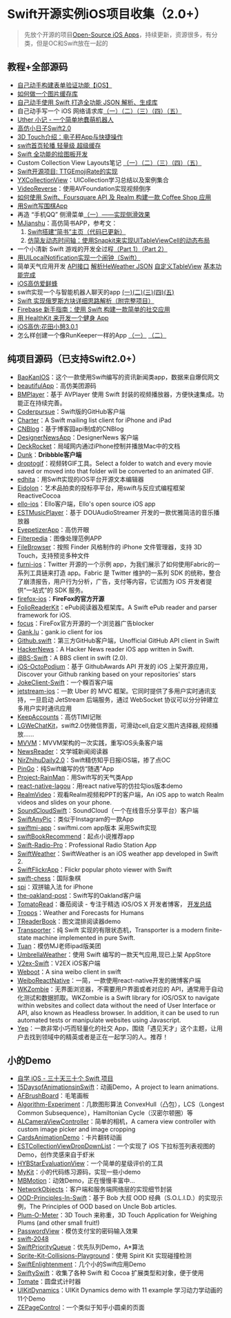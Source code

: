 # Swift开源实例iOS项目收集（2.0+）
> 先放个开源的项目[Open-Source iOS Apps][1]，持续更新，资源很多，有分类，但是OC和Swift放在一起的

## 教程+全部源码
- [自己动手构建表单验证功能【iOS】][2]
- [如何做一个图片缓存库][3]
- [自己动手使用 Swift 打造全功能 JSON 解析、生成库][4]
- 自己动手写一个 iOS 网络请求库[（一）][5][（二）][6][（三）][7][（四）][8][（五）][9]
- [Uther 小记 - 一个简单地蠢萌机器人][10]
- [高仿小日子Swift2.0][11]
- [3D Touch介绍：电子秤App与快捷操作][12]
- [swift首页轮播 轻量级 超级缓存][13]
- [Swift 全功能的绘图板开发][14]
- Custom Collection View Layouts笔记 [（一）][15][（二）][16][（三）][17][（四）][18][（五）][19]
- [Swift开源项目: TTGEmojiRate的实现][20]
- [YXCollectionView][21]：UICollection学习总结以及案例集合
- [VideoReverse][22]：使用AVFoundation实现视频倒序
- [如何使用 Swift、Foursquare API 及 Realm 构建一款 Coffee Shop 应用][23]
- [用Swift写围棋App][24]
- 再造 “手机QQ” 侧滑菜单[（一）——实现侧滑效果][25]
- [MJianshu][26]：高仿简书APP，参考文：
	1. [Swift搭建“简书”主页（代码已更新）][27]
	2. [仿简友动态时间轴：使用Snapkit来实现UITableViewCell的动态布局][28]
- 一个小清新 Swift 游戏的开发全过程[（Part 1）][29][（Part 2）][30]
- [用UILocalNotification实现一个闹钟（Swift）][31]
- 简单天气应用开发 [API接口][32] [解析HeWeather JSON][33] [自定义TableView][34] [基本功能完成][35]
- [iOS高仿爱鲜蜂][36]
- swift实现一个与智能机器人聊天的app [(一)][37][(二)][38][(三)][39][(四)][40][(五)][41]
- [Swift 实现俄罗斯方块详细思路解析（附完整项目）][42]
- [Firebase 新手指南：使用 Swift 构建一款简单的社交应用][43]
- [用 HealthKit 来开发一个健身 App][44]
- [iOS高仿:花田小憩3.0.1][45]
- 怎么样创建一个像RunKeeper一样的App [（一）][46] [（二）][47]

## 纯项目源码（已支持Swift2.0+）
- [BaoKanIOS][48]：这个一款使用Swift编写的资讯新闻类app，数据来自爆侃网文
- [beautifulApp][49]：高仿美团源码
- [BMPlayer][50]：基于 AVPlayer 使用 Swift 封装的视频播放器，方便快速集成。功能正在持续完善。
- [Coderpursue][51]：Swift版的GitHub客户端
- [Charter][52]：A Swift mailing list client for iPhone and iPad
- [CNBlog][53]：基于博客园api制成的CNBlog
- [DesignerNewsApp][54]：DesignerNews 客户端
- [DeckRocket][55]：局域网内通过iPhone控制并播放Mac中的文档
- [Dunk][56]：**Dribbble客户端**
- [droptogif][57]：视频转GIF工具。Select a folder to watch and every movie saved or moved into that folder will be converted to an animated GIF.
- [edhita][58]：用Swift实现的iOS平台开源文本编辑器
- [Eidolon][59]：艺术品拍卖的投标亭平台，用swift与反应式编程框架 ReactiveCocoa
- [ello-ios][60]：Ello客户端，Ello's open source iOS app
- [ESTMusicPlayer][61]：基于 DOUAudioStreamer 开发的一款优雅简洁的音乐播放器
- [EyepetizerApp][62]：高仿开眼
- [Filterpedia][63]：图像处理范例APP
- [FileBrowser][64]：按照 Finder 风格制作的 iPhone 文件管理器，支持 3D Touch，支持预览多种文件
- [furni-ios][65]：Twitter 开源的一个示例 app，为我们展示了如何使用Fabric的一系列工具链来打造 app。Fabric 是 Twitter 维护的一系列 SDK 的统称，整合了崩溃报告，用户行为分析，广告，支付等内容，它试图为 iOS 开发者提供“一站式”的 SDK 服务。
- [firefox-ios][66]：**FireFox的官方开源**
- [FolioReaderKit][67]：ePub阅读器及框架库。A Swift ePub reader and parser framework for iOS.
- [focus][68]：FireFox官方开源的一个浏览器广告blocker
- [Gank.lu][69]：gank.io client for ios
- [Github.swift][70]：第三方GitHub客户端，Unofficial GitHub API client in Swift
- [HackerNews][71]：A Hacker News reader iOS app written in Swift.
- [iBBS-Swift][72]：A BBS client in swift (2.0).
- [iOS-OctoPodium][73]：基于 GithubAwards API 开发的 iOS 上架开源应用，Discover your Github ranking based on your repositories' stars
- [JokeClient-Swift][74]：一个糗百客户端
- [jetstream-ios][75]：一款 Uber 的 MVC 框架。它同时提供了多用户实时通讯支持，一旦启动 JetStream 后端服务，通过 WebSocket 协议可以分分钟建立多用户实时通讯应用
- [KeepAccounts][76]：高仿TIMI记账
- [LGWeChatKit][77]，swift2.0仿微信界面，可滑动cell,自定义图片选择器,视频播放……
- [MVVM][78]：MVVM架构的一次实践，重写iOS头条客户端
- [NewsReader][79]：文学城新闻阅读器
- [NirZhihuDaily2.0][80]：Swift精仿知乎日报iOS端，掺了点OC
- [PinGo][81]：纯Swift编写的仿“随遇”App
- [Project-RainMan][82]：用Swift写的天气类App
- [react-native-lagou][83]：用react native写的仿拉勾ios版本demo
- [RealmVideo][84]：观看Realm视频和PPT的客户端，An iOS app to watch Realm videos and slides on your phone.
- [SoundCloudSwift][85]：SoundCloud（一个在线音乐分享平台）客户端
- [SwiftAnyPic][86]：类似于Instagram的一款App
- [swiftmi-app][87]：swiftmi.com app版本 采用Swift实现
- [swiftBookRecommend][88]：起点小说推荐app
- [Swift-Radio-Pro][89]：Professional Radio Station App
- [SwiftWeather][90]：SwiftWeather is an iOS weather app developed in Swift 2. 
- [SwiftFlickrApp][91]：Flickr popular photo viewer with Swift 
- [swift-chess][92]：国际象棋
- [spi][93]：双拼输入法 for iPhone
- [the-oakland-post][94]：Swift写的Oakland客户端
- [TomatoRead][95]：番茄阅读 - 专注于精选 iOS/OS X 开发者博客， [开发总结][96]
- [Tropos][97]：Weather and Forecasts for Humans
- [TReaderBook][98]：图文混排阅读器demo
- [Transporter][99]：纯 Swift 实现的有限状态机，Transporter is a modern finite-state machine implemented in pure Swift. 
- [Tuan][100]：模仿MJ老师ipad版美团
- [UmbrellaWeather][101]：使用 Swift 编写的一款天气应用,现已上架 AppStore
- [V2ex-Swift][102]：V2EX iOS客户端
- [Weboot][103]：A sina weibo client in swift
- [WeiboReactNative][104]：一简，一款使用react-native开发的微博客户端
- [WKZombie][105]：无界面浏览器，不需要用户界面或者对应的 API，通常用于自动化测试和数据抓取。WKZombie is a Swift library for iOS/OSX to navigate within websites and collect data without the need of User Interface or API, also known as Headless browser. In addition, it can be used to run automated tests or manipulate websites using Javascript.
- [Yep][106]：一款非常小巧而轻量化的社交 App，围绕「遇见天才」这个主题，让用户去找到领域中的精英或者是正在一起学习的人。推荐！

## 小的Demo
- [自学 iOS - 三十天三十个 Swift 项目][107]
- [15DaysofAnimationsinSwift][108]：动画Demo，A project to learn animations.
- [AFBrushBoard][109]：毛笔画板
- [Algorithm-Experiment][110]：几款图形算法 ConvexHull（凸包），LCS（Longest Common Subsequence），Hamiltonian Cycle（汉密尔顿圈）等
- [ALCameraViewController][111]：简单的相机，A camera view controller with custom image picker and image cropping
- [CardsAnimationDemo][112]：卡片翻转动画
- [ESTCollectionViewDropDownList][113]：一个实现了 iOS 下拉标签列表视图的 Demo，创作灵感来自于虾米
- [HYBStarEvaluationView][114]：一个简单的星级评价的工具
- [MyKit][115]：小的代码练习源码，实现一些小demo
- [MBMotion][116]：动效Demo，正在慢慢丰富中…
- [NetworkObjects][117]：客户端和服务端网络层的实现细节封装
- [OOD-Principles-In-Swift][118]：基于 Bob 大叔 OOD 经典（S.O.L.I.D.）的实现示例，The Principles of OOD based on Uncle Bob articles.
- [Plum-O-Meter][119]：3D Touch 来称重，3D Touch Application for Weighing Plums (and other small fruit!)
- [PasswordView][120]：模仿支付宝的密码输入效果
- [swift-2048][121]
- [SwiftPriorityQueue][122]：优先队列Demo，A\*算法
- [Sprite-Kit-Collisions-Playground][123]：使用 Spirit Kit 实现碰撞检测
- [SwiftEnlightenment][124]：几个小的Swift应用Demo
- [SwiftySwift][125]：收集了各种 Swift 和 Cocoa 扩展类型和对象，便于使用
- [Tomate][126]：圆盘式计时器
- [UIKitDynamics][127]：UIKit Dynamics demo with 11 example 学习动力学动画的11个Demo
- [ZEPageControl][128]：一个类似于知乎小圆桌的页面



[1]:	https://github.com/dkhamsing/open-source-ios-apps
[2]:	https://lvwenhan.com/ios/459.html
[3]:	http://blog.callmewhy.com/2015/05/25/note-about-chun/
[4]:	https://lvwenhan.com/ios/463.html
[5]:	https://lvwenhan.com/ios/454.html
[6]:	https://lvwenhan.com/ios/455.html
[7]:	https://lvwenhan.com/ios/456.html
[8]:	https://lvwenhan.com/ios/457.html
[9]:	https://lvwenhan.com/ios/464.html
[10]:	http://blog.callmewhy.com/2015/08/09/how-to-make-uther/ "Uther 小记 - 一个简单地蠢萌机器人"
[11]:	http://www.jianshu.com/p/bcc297e19a94
[12]:	http://swift.gg/2015/11/19/3d-touch-tutorial/ "3D Touch介绍：电子秤App与快捷操作"
[13]:	http://www.jianshu.com/p/d7bf5fe4d9fa "swift首页轮播 轻量级 超级缓存"
[14]:	http://www.cocoachina.com/swift/20151125/14390.html "Swift 全功能的绘图板开发"
[15]:	http://chengway.in/custom-collection-view-layouts/ "Custom Collection View Layouts（一）"
[16]:	http://chengway.in/custom-collection-view-layouts-er/ "Custom Collection View Layouts（二）"
[17]:	http://chengway.in/custom-collection-view-layouts-san/ "Custom Collection View Layouts（三）"
[18]:	http://chengway.in/custom-collection-view-layouts-si/ "Custom Collection View Layouts（四）"
[19]:	http://chengway.in/custom-collection-view-layouts-wu/ "Custom Collection View Layouts（五）"
[20]:	http://tutuge.me/2015/10/25/ttgemojirate-lib/ "Swift开源项目: TTGEmojiRate的实现"
[21]:	https://github.com/yixiangboy/YXCollectionView "YXCollectionView"
[22]:	https://github.com/KayWong/VideoReverse "VideoReverse"
[23]:	http://swift.gg/2015/12/29/foursquare-realm-swift/ "如何使用 Swift、Foursquare API 及 Realm 构建一款 Coffee Shop 应用"
[24]:	http://www.jianshu.com/p/22bab53524d1 "用Swift写围棋App－00序"
[25]:	https://lvwenhan.com/ios/445.html
[26]:	https://github.com/Wl201314/MJianshu "MJianshu"
[27]:	http://www.jianshu.com/p/8035e49ff3a2 "Swift搭建“简书”主页（代码已更新）"
[28]:	http://www.jianshu.com/p/3429ac5a4e4d "仿简友动态时间轴：使用Snapkit来实现UITableViewCell的动态布局"
[29]:	http://vulgur.me/2016/01/23/last-circle-part1/ "一个小清新 Swift 游戏的开发全过程（Part 1）"
[30]:	http://vulgur.me/2016/02/01/last-circle-part2/ "一个小清新 Swift 游戏的开发全过程（Part 2）"
[31]:	http://www.cnblogs.com/Phelthas/p/5169156.html "用UILocalNotification实现一个闹钟（Swift）"
[32]:	http://www.cnblogs.com/fallinDeepSea/p/5186455.html "简单天气应用开发——API接口"
[33]:	http://www.cnblogs.com/fallinDeepSea/p/5186460.html "简单天气应用开发——解析HeWeather JSON"
[34]:	http://www.cnblogs.com/fallinDeepSea/p/5186476.html "简单天气应用开发——自定义TableView"
[35]:	http://www.cnblogs.com/fallinDeepSea/p/5186480.html "简单天气应用开发——基本功能完成"
[36]:	http://www.jianshu.com/p/879f58fe3542 "iOS高仿爱鲜蜂"
[37]:	http://www.jianshu.com/p/1f93e0fec8a5 "swift实现一个与智能机器人聊天的app(一)"
[38]:	http://www.jianshu.com/p/f2488a659688 "swift实现一个与智能机器人聊天的app(二)"
[39]:	http://www.jianshu.com/p/a09ceaebe797 "swift实现一个与智能机器人聊天的app(三)"
[40]:	http://www.jianshu.com/p/91545cde4f8d "swift实现一个与智能机器人聊天的app(四)"
[41]:	http://www.jianshu.com/p/6bf05564fe27 "swift实现一个与智能机器人聊天的app(五)with iOS9"
[42]:	http://www.cnblogs.com/taoxu/p/5482127.html "Swift 实现俄罗斯方块详细思路解析（附完整项目）"
[43]:	http://swift.gg/2016/05/12/introduction-to-firebase-building-a-simple-social-app-in-swift/ "Firebase 新手指南：使用 Swift 构建一款简单的社交应用"
[44]:	http://swift.gg/2016/05/13/healthkit-introduction/ "用 HealthKit 来开发一个健身 App"
[45]:	http://www.jianshu.com/p/2893be49c50e "iOS高仿:花田小憩3.0.1"
[46]:	http://www.jianshu.com/p/9d998307dc21 "怎么样创建一个像RunKeeper一样的App（一）swift版"
[47]:	http://www.jianshu.com/p/713777c90a76 "怎么样创建一个像RunKeeper一样的app（二）swift版"
[48]:	https://github.com/6ag/BaoKanIOS "BaoKanIOS"
[49]:	https://github.com/lyimin/beautifulApp "beautifulApp"
[50]:	https://github.com/BrikerMan/BMPlayer "BMPlayer"
[51]:	https://github.com/wenghengcong/Coderpursue "Coderpursue"
[52]:	https://github.com/matthewpalmer/Charter "Charter"
[53]:	https://github.com/samAroundGitHub/CNBlog "CNBlog"
[54]:	https://github.com/MengTo/DesignerNewsApp "DesignerNewsApp"
[55]:	https://github.com/jpsim/DeckRocket "DeckRocket"
[56]:	https://github.com/naoyashiga/Dunk "Dunk"
[57]:	https://github.com/mortenjust/droptogif "droptogif"
[58]:	https://github.com/tnantoka/edhita "edhita"
[59]:	https://github.com/artsy/eidolon "Eidolon"
[60]:	https://github.com/ello/ello-ios "ello-ios"
[61]:	https://github.com/Aufree/ESTMusicPlayer "ESTMusicPlayer"
[62]:	https://github.com/lyimin/EyepetizerApp "EyepetizerApp"
[63]:	https://github.com/FlexMonkey/Filterpedia "Filterpedia"
[64]:	https://github.com/marmelroy/FileBrowser "FileBrowser"
[65]:	https://github.com/twitterdev/furni-ios "furni-ios"
[66]:	https://github.com/mozilla/firefox-ios "firefox-ios"
[67]:	https://github.com/FolioReader/FolioReaderKit "FolioReaderKit"
[68]:	https://github.com/mozilla/focus "focus"
[69]:	https://github.com/Panl/Gank.lu "Gank.lu"
[70]:	https://github.com/onmyway133/Github.swift "Github.swift"
[71]:	https://github.com/amitburst/HackerNews "HackerNews"
[72]:	https://github.com/iAugux/iBBS-Swift "iBBS-Swift"
[73]:	https://github.com/nunogoncalves/iOS-OctoPodium "iOS-OctoPodium"
[74]:	https://github.com/YANGReal/JokeClient-Swift "JokeClient-Swift"
[75]:	https://github.com/uber/jetstream-ios "jetstream-ios"
[76]:	https://github.com/Jerrylingit/KeepAccounts "KeepAccounts"
[77]:	https://github.com/jamy0801/LGWeChatKit
[78]:	https://github.com/shenAlexy/MVVM "MVVM"
[79]:	https://github.com/conanwhf/NewsReader "NewsReader"
[80]:	https://github.com/zpz1237/NirZhihuDaily2.0 "NirZhihuDaily2.0"
[81]:	https://github.com/gaowanli/PinGo "PinGo"
[82]:	https://github.com/Mav3r1ck/Project-RainMan "Project-RainMan"
[83]:	https://github.com/heruijun/react-native-lagou "react-native-lagou"
[84]:	https://github.com/BalestraPatrick/RealmVideo "RealmVideo"
[85]:	https://github.com/pepibumur/SoundCloudSwift "SoundCloudSwift"
[86]:	https://github.com/kwkhaw/SwiftAnyPic "SwiftAnyPic"
[87]:	https://github.com/feiin/swiftmi-app "swiftmi-app"
[88]:	https://github.com/bravekingzhang/swiftBookRecommend "swiftBookRecommend"
[89]:	https://github.com/swiftcodex/Swift-Radio-Pro "Swift-Radio-Pro"
[90]:	https://github.com/JakeLin/SwiftWeather "SwiftWeather"
[91]:	https://github.com/synboo/SwiftFlickrApp "SwiftFlickrApp"
[92]:	https://github.com/JackBCousineau/swift-chess "swift-chess"
[93]:	https://github.com/guoc/spi "spi"
[94]:	https://github.com/aclissold/The-Oakland-Post "the-oakland-post"
[95]:	https://github.com/everettjf/TomatoRead "TomatoRead"
[96]:	https://everettjf.github.io/2016/05/13/how-to-write-a-simple-feed-reader "开发总结"
[97]:	https://github.com/thoughtbot/Tropos "Tropos"
[98]:	https://github.com/12207480/TReaderBook "TReaderBook"
[99]:	https://github.com/DenHeadless/Transporter "Transporter"
[100]:	https://github.com/aiqiuqiu/Tuan "Tuan"
[101]:	https://github.com/ZeroJian/UmbrellaWeather "UmbrellaWeather"
[102]:	https://github.com/Finb/V2ex-Swift "V2ex-Swift"
[103]:	https://github.com/iAugux/Weboot "Weboot"
[104]:	https://github.com/SFantasy/WeiboReactNative "WeiboReactNative"
[105]:	https://github.com/mkoehnke/WKZombie
[106]:	https://github.com/CatchChat/Yep "Yep"
[107]:	http://www.jianshu.com/p/52032bc4cbe4 "自学 iOS - 三十天三十个 Swift 项目"
[108]:	https://github.com/larrynatalicio/15DaysofAnimationsinSwift "15DaysofAnimationsinSwift"
[109]:	https://github.com/AfryMask/AFBrushBoard "AFBrushBoard"
[110]:	https://github.com/yulingtianxia/Algorithm-Experiment "Algorithm-Experiment"
[111]:	https://github.com/AlexLittlejohn/ALCameraViewController "ALCameraViewController"
[112]:	https://github.com/adow/CardsAnimationDemo "CardsAnimationDemo"
[113]:	https://github.com/Aufree/ESTCollectionViewDropDownList "ESTCollectionViewDropDownList"
[114]:	https://github.com/Hunter-HYB/HYBStarEvaluationView "HYBStarEvaluationView"
[115]:	https://github.com/aquarchitect/MyKit "MyKit"
[116]:	https://github.com/mmoaay/MBMotion "MBMotion"
[117]:	https://github.com/colemancda/NetworkObjects "NetworkObjects"
[118]:	https://github.com/ochococo/OOD-Principles-In-Swift "OOD-Principles-In-Swift"
[119]:	https://github.com/FlexMonkey/Plum-O-Meter "Plum-O-Meter"
[120]:	https://github.com/findM/PasswordView "PasswordView"
[121]:	https://github.com/austinzheng/swift-2048 "swift-2048"
[122]:	https://github.com/davecom/SwiftPriorityQueue "SwiftPriorityQueue"
[123]:	https://github.com/jaredmpayne/Sprite-Kit-Collisions-Playground "Sprite-Kit-Collisions-Playground"
[124]:	https://github.com/drewg233/SwiftEnlightenment "SwiftEnlightenment"
[125]:	https://github.com/adeca/SwiftySwift "SwiftySwift"
[126]:	https://github.com/dasdom/Tomate "Tomate"
[127]:	https://github.com/xiaofei86/UIKitDynamics "UIKitDynamics"
[128]:	https://github.com/Lafree317/ZEPageControl "ZEPageControl"